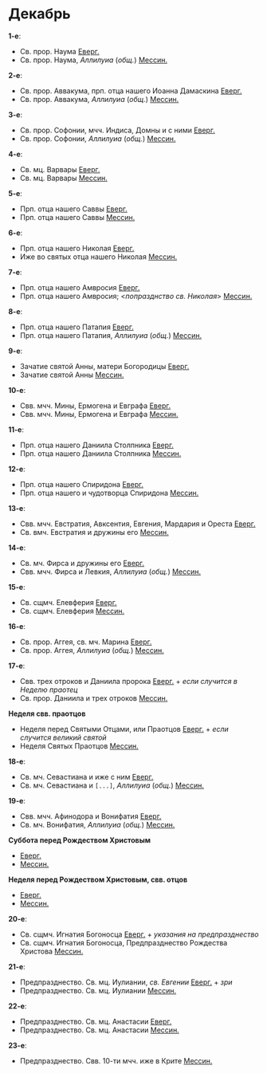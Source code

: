 
# Декабрь

**1-е**: 

- Св. прор. Наума [Еверг.](01_EUR.ru.md)
- Св. прор. Наума, *Аллилуиа* (*общ.*) [Мессин.](01_MES.ru.md)

**2-е**: 

- Св. прор. Аввакума, прп. отца нашего Иоанна Дамаскина [Еверг.](02_EUR.ru.md)
- Св. прор. Аввакума, *Аллилуиа* (*общ.*) [Мессин.](02_MES.ru.md)

**3-е**: 

- Св. прор. Софонии, мчч. Индиса, Домны и с ними [Еверг.](03_EUR.ru.md)
- Св. прор. Софонии, *Аллилуиа* (*общ.*) [Мессин.](03_MES.ru.md)

**4-е**: 

- Св. мц. Варвары [Еверг.](04_EUR.ru.md)
- Св. мц. Варвары [Мессин.](04_MES.ru.md)

**5-е**: 

- Прп. отца нашего Саввы [Еверг.](05_EUR.ru.md)
- Прп. отца нашего Саввы [Мессин.](05_MES.ru.md)

**6-е**: 

- Прп. отца нашего Николая [Еверг.](06_EUR.ru.md)
- Иже во святых отца нашего Николая [Мессин.](06_MES.ru.md)

**7-е**: 

- Прп. отца нашего Амвросия [Еверг.](07_EUR.ru.md)
- Прп. отца нашего Амвросия; <*попразднство св. Николая*> [Мессин.](07_MES.ru.md)

**8-е**: 

- Прп. отца нашего Патапия [Еверг.](08_EUR.ru.md)
- Прп. отца нашего Патапия, *Аллилуиа* (*общ.*) [Мессин.](08_MES.ru.md)

**9-е**: 

- Зачатие святой Анны, матери Богородицы [Еверг.](09_EUR.ru.md)
- Зачатие святой Анны [Мессин.](09_MES.ru.md)

**10-е**: 

- Свв. мчч. Мины, Ермогена и Евграфа [Еверг.](10_EUR.ru.md)
- Свв. мчч. Мины, Ермогена и Евграфа [Мессин.](10_MES.ru.md)

**11-е**: 

- Прп. отца нашего Даниила Столпника [Еверг.](11_EUR.ru.md)
- Прп. отца нашего Даниила Столпника [Мессин.](11_MES.ru.md)

**12-е**: 

- Прп. отца нашего Спиридона [Еверг.](12_EUR.ru.md)
- Прп. отца нашего и чудотворца Спиридона [Мессин.](12_MES.ru.md)

**13-е**: 

- Свв. мчч. Евстратия, Авксентия, Евгения, Мардария и Ореста [Еверг.](13_EUR.ru.md)
- Св. вмч. Евстратия и дружины его [Мессин.](13_MES.ru.md)

**14-е**: 

- Св. мч. Фирса и дружины его [Еверг.](14_EUR.ru.md)
- Свв. мчч. Фирса и Левкия, *Аллилуиа* (*общ.*) [Мессин.](14_MES.ru.md)

**15-е**:

- Св. сщмч. Елевферия [Еверг.](15_EUR.ru.md)
- Св. сщмч. Елевферия [Мессин.](15_MES.ru.md)

**16-е**: 

- Св. прор. Аггея, св. мч. Марина [Еверг.](16_EUR.ru.md)
- Св. прор. Аггея, *Аллилуиа* (*общ.*) [Мессин.](16_MES.ru.md)

**17-е**: 

- Свв. трех отроков и Даниила пророка [Еверг.](17_EUR.ru.md) + *если случится в Неделю праотец*
- Св. прор. Даниила и трех отроков [Мессин.](17_MES.ru.md)

**Неделя свв. праотцов**

- Неделя перед Святыми Отцами, или Праотцов [Еверг.](16_X_EUR_propatoron.ru.md) + *если случится великий святой*
- Неделя Святых Праотцов [Мессин.](17_X_MES_propatoron.ru.md)

**18-е**: 

- Св. мч. Севастиана и иже с ним [Еверг.](18_EUR.ru.md)
- Св. мч. Севастиана и `[...]`, *Аллилуиа* (*общ.*) [Мессин.](18_MES.ru.md)

**19-е**: 

- Свв. мчч. Афинодора и Вонифатия [Еверг.](19_EUR.ru.md)
- Св. мч. Вонифатия, *Аллилуиа* (*общ.*) [Мессин.](19_MES.ru.md)

**Суббота перед Рождеством Христовым**

- [Еверг.](19_X_EUR_saturday.ru.md)
- [Мессин.](17_Y_MES_saturday.ru.md)

**Неделя перед Рождеством Христовым, свв. отцов**

- [Еверг.](19_Y_EUR_pateron.ru.md)
- [Мессин.](17_Z_MES_pateron.ru.md)

**20-е**: 

- Св. сщмч. Игнатия Богоносца [Еверг.](20_EUR.ru.md) + *указания на предпразднество*
- Св. сщмч. Игнатия Богоносца, Предпразднество Рождества Христова [Мессин.](20_MES.ru.md)

**21-е**: 

- Предпразднество. Св. мц. Иулиании, *св. Евгении* [Еверг.](21_EUR.ru.md) + *зри* 
- Предпразднество. Св. мц. Иулиании [Мессин.](21_MES.ru.md)

**22-е**: 

- Предпразднество. Св. мц. Анастасии [Еверг.](22_EUR.ru.md)
- Предпразднество. Св. мц. Анастасии [Мессин.](22_MES.ru.md)

**23-е**: 

- Предпразднество. Свв. 10-ти мчч. иже в Крите [Мессин.](23_MES.ru.md)

